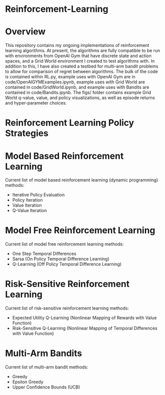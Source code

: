 # Reinforcement-Learning

# Overview
This repository contains my ongoing implementations of reinforcement learning algorithms. At present, the algorithms are fully compatible to be run with  environments from OpenAI Gym that have discrete state and action spaces, and a Grid World environment I created to test algorithms with. In addition to this, I have also created a testbed for multi-arm bandit problems to allow for comparison of regret between algorithms. The bulk of the code is contained within RL.py, example uses with OpenAI Gym are in code/OpenAIGYMExamples.ipynb, example uses with Grid World are contained in code/GridWorld.ipynb, and example uses with Bandits are contained in code/Bandits.ipynb. The figs/ folder contains example Grid World q-value, value, and policy visualizations, as well as episode returns and hyper-parameter choices.

# Reinforcement Learning Policy Strategies


# Model Based Reinforcement Learning
Current list of model based reinforcement learning (dynamic programming) methods:
- Iterative Policy Evaluation
- Policy Iteration
- Value Iteration
- Q-Value Iteration

# Model Free Reinforcement Learning
Current list of model free reinforcement learning methods:
- One Step Temporal Differences
- Sarsa (On Policy Temporal Difference Learning)
- Q-Learning (Off Policy Temporal Difference Learning)

# Risk-Sensitive Reinforcement Learning
Current list of risk-sensitive reinforcement learning methods:
- Expected Utility Q-Learning (Nonlinear Mapping of Rewards with Value Function)
- Risk-Sensitive Q-Learning (Nonlinear Mapping of Temporal Differences with Value Function)

# Multi-Arm Bandits
Current list of multi-arm bandit methods:
- Greedy
- Epsilon Greedy
- Upper Confidence Bounds (UCB)


